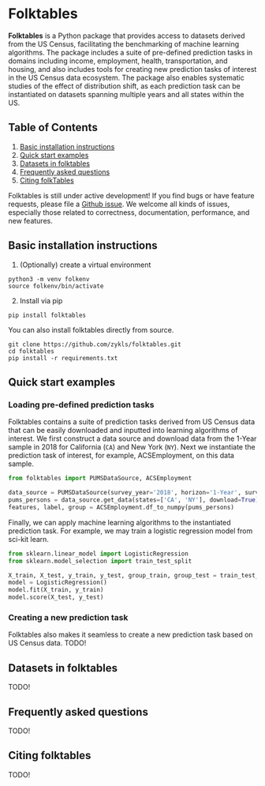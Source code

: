 # Folktables

**Folktables** is a Python package that provides access to datasets derived from the US Census, facilitating the benchmarking of machine learning algorithms. The package includes a suite of pre-defined prediction tasks in domains including income, employment, health, transportation, and housing, and also includes tools for creating new prediction tasks of interest in the US Census data ecosystem. The package also enables systematic studies of the effect of distribution shift, as each prediction task can be instantiated on datasets spanning multiple years and all states within the US.


## Table of Contents
1. [Basic installation instructions](#basic-installation-instructions)
2. [Quick start examples](#quick-start-examples)
3. [Datasets in folktables](#datasets-in-folktables)
5. [Frequently asked questions](#frequently-asked-questions)
6. [Citing folkTables](#citing-folktables)

Folktables is still under active development! If you find bugs or have feature
requests, please file a
[Github issue](https://github.com/zykls/folktables/issues). 
We welcome all kinds of issues, especially those related to correctness, documentation, performance, and new features.


## Basic installation instructions
1. (Optionally) create a virtual environment
```
python3 -m venv folkenv
source folkenv/bin/activate
```
2. Install via pip
```
pip install folktables
```
You can also install folktables directly from source.
```
git clone https://github.com/zykls/folktables.git
cd folktables
pip install -r requirements.txt
```


## Quick start examples
### Loading pre-defined prediction tasks
Folktables contains a suite of prediction tasks derived from US Census data that can be easily downloaded and inputted into learning algorithms of interest. 
We first construct a data source and download data from the 1-Year sample in
2018 for California (`CA`) and New York (`NY`). Next we instantiate the
prediction task of interest, for example, ACSEmployment, on this data sample.
```py
from folktables import PUMSDataSource, ACSEmployment

data_source = PUMSDataSource(survey_year='2018', horizon='1-Year', survey='person')
pums_persons = data_source.get_data(states=['CA', 'NY'], download=True)
features, label, group = ACSEmployment.df_to_numpy(pums_persons)
```
Finally, we can apply machine learning algorithms to the instantiated prediction task. For example, we may train a logistic regression model from sci-kit learn.
```py
from sklearn.linear_model import LogisticRegression
from sklearn.model_selection import train_test_split

X_train, X_test, y_train, y_test, group_train, group_test = train_test_split(features, label, group, test_size=0.2, random_state=0)
model = LogisticRegression()
model.fit(X_train, y_train)
model.score(X_test, y_test)
```

### Creating a new prediction task
Folktables also makes it seamless to create a new prediction task based on US Census data.
TODO!

## Datasets in folktables
TODO!


## Frequently asked questions
TODO!


## Citing folktables
TODO!
